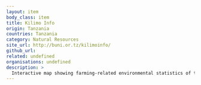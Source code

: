 ```yaml
---
layout: item
body_class: item
title: Kilimo Info
origin: Tanzania
countries: Tanzania
category: Natural Resources
site_url: http://buni.or.tz/kilimoinfo/
github_url: 
related: undefined
organisations: undefined
description: >
  Interactive map showing farming-related environmental statistics of the different regions of Tanzania
---
```

